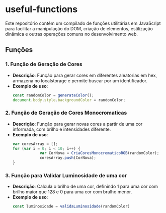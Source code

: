 # useful-functions
Este repositório contém um compilado de funções utilitárias em JavaScript para facilitar a manipulação do DOM, criação de elementos, estilização dinâmica e outras operações comuns no desenvolvimento web.

## Funções

### 1. **Função de Geração de Cores**
- **Descrição**: Função para gerar cores em diferentes aleatorias em hex, armazena no localstorage e permite buscar por um identificador. 
- **Exemplo de uso**:
  ```javascript
  const randomColor = generateColor();
  document.body.style.backgroundColor = randomColor;
### 2. **Função de Geração de Cores Monocromaticas** 
- **Descrição**: Função para gerar novas cores a partir de uma cor informada, com brilho e intensidades diferente. 
- **Exemplo de uso**:
    ```javascript
    var coresArray = [];
    for (var i = 0; i < 10; i++) {
                var CorNova = CriaCoresMonocromaticoRGB(randomColor);
                coresArray.push(CorNova);
    }
### 3. **Função para Validar Luminosidade de uma cor** 
- **Descrição**:  Calcula o brilho de uma cor, definindo 1 para uma cor com brilho maior que 128 e 0 para uma cor com brulho menor.
- **Exemplo de uso**:
    ```javascript
    const luminosidade = validaLuminosidade(randomColor) 
